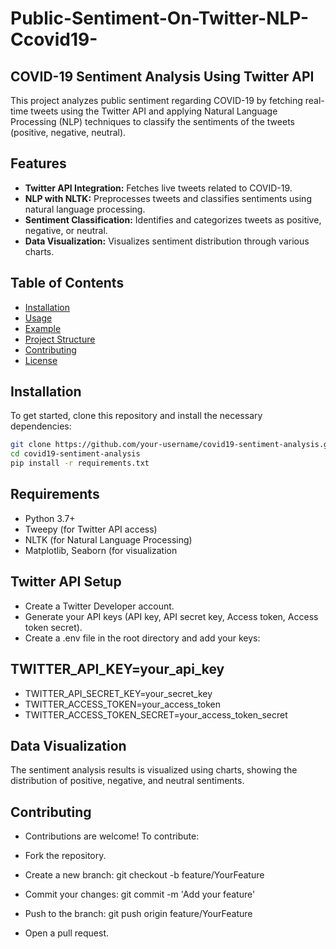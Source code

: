 # Public-Sentiment-On-Twitter-NLP-Ccovid19-
## COVID-19 Sentiment Analysis Using Twitter API

This project analyzes public sentiment regarding COVID-19 by fetching real-time tweets using the Twitter API and applying Natural Language Processing (NLP) techniques to classify the sentiments of the tweets (positive, negative, neutral).

## Features

- **Twitter API Integration:** Fetches live tweets related to COVID-19.
- **NLP with NLTK:** Preprocesses tweets and classifies sentiments using natural language processing.
- **Sentiment Classification:** Identifies and categorizes tweets as positive, negative, or neutral.
- **Data Visualization:** Visualizes sentiment distribution through various charts.

## Table of Contents

- [Installation](#installation)
- [Usage](#usage)
- [Example](#example)
- [Project Structure](#project-structure)
- [Contributing](#contributing)
- [License](#license)

## Installation

To get started, clone this repository and install the necessary dependencies:

```bash
git clone https://github.com/your-username/covid19-sentiment-analysis.git
cd covid19-sentiment-analysis
pip install -r requirements.txt
```
## Requirements
- Python 3.7+
- Tweepy (for Twitter API access)
- NLTK (for Natural Language Processing)
- Matplotlib, Seaborn (for visualization

## Twitter API Setup
- Create a Twitter Developer account.
- Generate your API keys (API key, API secret key, Access token, Access token secret).
- Create a .env file in the root directory and add your keys:

## TWITTER_API_KEY=your_api_key
- TWITTER_API_SECRET_KEY=your_secret_key
- TWITTER_ACCESS_TOKEN=your_access_token
- TWITTER_ACCESS_TOKEN_SECRET=your_access_token_secret

## Data Visualization
The sentiment analysis results is visualized using charts, showing the distribution of positive, negative, and neutral sentiments.

## Contributing
- Contributions are welcome! To contribute:

- Fork the repository.
- Create a new branch: git checkout -b feature/YourFeature
- Commit your changes: git commit -m 'Add your feature'
- Push to the branch: git push origin feature/YourFeature
- Open a pull request.

